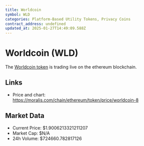 ```yaml
---
title: Worldcoin
symbol: WLD
categories: Platform-Based Utility Tokens, Privacy Coins
contract_address: undefined
updated_at: 2025-01-27T14:49:09.588Z
---
```


# Worldcoin (WLD)
The [Worldcoin token](https://moralis.com/chain/ethereum/token/price/worldcoin-8) is trading live on the ethereum blockchain.

## Links
- Price and chart: https://moralis.com/chain/ethereum/token/price/worldcoin-8

## Market Data
- Current Price: $1.9006213321211207
- Market Cap: $N/A
- 24h Volume: $724660.782817126

